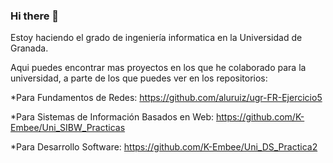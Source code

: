 ### Hi there 👋

Estoy haciendo el grado de ingeniería informatica en la Universidad de Granada.

Aqui puedes encontrar mas proyectos en los que he colaborado para la universidad, a parte de los que puedes ver en los repositorios:

*Para Fundamentos de Redes:
https://github.com/aluruiz/ugr-FR-Ejercicio5

*Para Sistemas de Información Basados en Web:
https://github.com/K-Embee/Uni_SIBW_Practicas

*Para Desarrollo Software:
https://github.com/K-Embee/Uni_DS_Practica2


<!--
**monicordovilla/monicordovilla** is a ✨ _special_ ✨ repository because its `README.md` (this file) appears on your GitHub profile.

Here are some ideas to get you started:

- 🔭 I’m currently working on ...
- 🌱 I’m currently learning ...
- 👯 I’m looking to collaborate on ...
- 🤔 I’m looking for help with ...
- 💬 Ask me about ...
- 📫 How to reach me: ...
- 😄 Pronouns: ...
- ⚡ Fun fact: ...
-->
